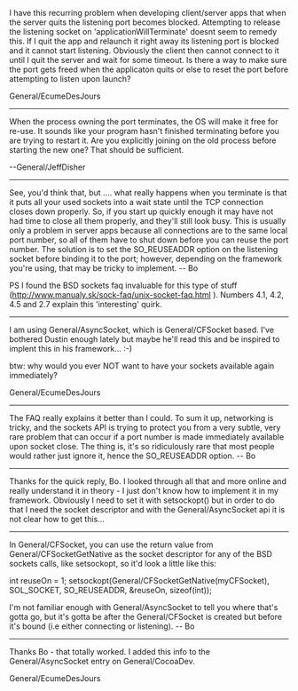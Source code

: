 I have this recurring problem when developing client/server apps that when the server quits the listening port becomes blocked.  Attempting to release the listening socket on 'applicationWillTerminate' doesnt seem to remedy this.  If I quit the app and relaunch it right away its listening port is blocked and it cannot start listening.  Obviously the client then cannot connect to it until I quit the server and wait for some timeout.  Is there a way to make sure the port gets freed when the applicaton quits or else to reset the port before attempting to listen upon launch?

General/EcumeDesJours

----

When the process owning the port terminates, the OS will make it free for re-use.  It sounds like your program hasn't finished terminating before you are trying to restart it.  Are you explicitly joining on the old process before starting the new one?  That should be sufficient.

--General/JeffDisher

----

See, you'd think that, but .... what really happens when you terminate is that it puts all your used sockets into a wait state until the TCP connection closes down properly.  So, if you start up quickly enough it may have not had time to close all them properly, and they'll still look busy.  This is usually only a problem in server apps because all connections are to the same local port number, so all of them have to shut down before you can reuse the port number.  The solution is to set the SO_REUSEADDR option on the listening socket before binding it to the port; however, depending on the framework you're using, that may be tricky to implement. -- Bo

PS I found the BSD sockets faq invaluable for this type of stuff (http://www.manualy.sk/sock-faq/unix-socket-faq.html ).  Numbers 4.1, 4.2, 4.5 and 2.7 explain this 'interesting' quirk.

----

I am using General/AsyncSocket, which is General/CFSocket based.  I've bothered Dustin enough lately but maybe he'll read this and be inspired to implent this in his framework...  :-)

btw: why would you ever NOT want to have your sockets available again immediately?

General/EcumeDesJours

----

The FAQ really explains it better than I could.  To sum it up, networking is tricky, and the sockets API is trying to protect you from a very subtle, very rare problem that can occur if a port number is made immediately available upon socket close.  The thing is, it's so ridiculously rare that most people would rather just ignore it, hence the SO_REUSEADDR option. -- Bo

----

Thanks for the quick reply, Bo.  I looked through all that and more online and really understand it in theory - I just don't know how to implement it in my framework.  Obviously I need to set it with setsockopt() but in order to do that I need the socket descriptor and with the General/AsyncSocket api it is not clear how to get this...

----

In General/CFSocket, you can use the return value from General/CFSocketGetNative as the socket descriptor for any of the BSD sockets calls, like setsockopt, so it'd look a little like this:
    
int reuseOn = 1;
setsockopt(General/CFSocketGetNative(myCFSocket), SOL_SOCKET, SO_REUSEADDR, &reuseOn, sizeof(int));

I'm not familiar enough with General/AsyncSocket to tell you where that's gotta go, but it's gotta be after the General/CFSocket is created but before it's bound (i.e either connecting or listening).   -- Bo

----

Thanks Bo - that totally worked.  I added this info to the General/AsyncSocket entry on General/CocoaDev.

General/EcumeDesJours